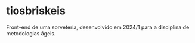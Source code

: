 # tiosbriskeis
Front-end de uma sorveteria, desenvolvido em 2024/1 para a disciplina de metodologias ágeis.
